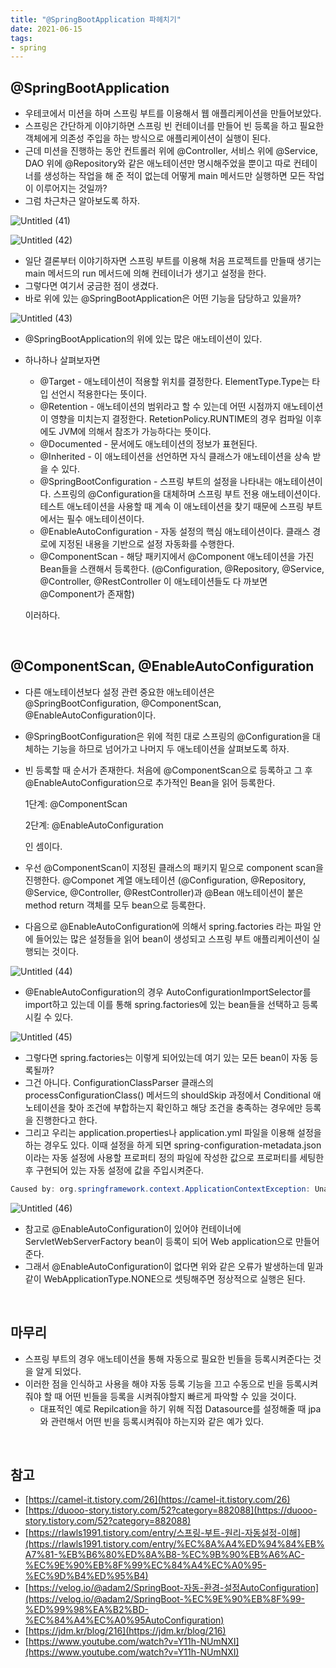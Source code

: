 ```yaml
---
title: "@SpringBootApplication 파헤치기"
date: 2021-06-15  
tags:
- spring
---
```


## @SpringBootApplication

- 우테코에서 미션을 하며 스프링 부트를 이용해서 웹 애플리케이션을 만들어보았다.
- 스프링은 간단하게 이야기하면 스프링 빈 컨테이너를 만들어 빈 등록을 하고 필요한 객체에게 의존성 주입을 하는 방식으로 애플리케이션이 실행이 된다.
- 근데 미션을 진행하는 동안 컨트롤러 위에 @Controller, 서비스 위에 @Service, DAO 위에 @Repository와 같은 애노테이션만 명시해주었을 뿐이고 따로 컨테이너를 생성하는 작업을 해 준 적이 없는데 어떻게 main 메서드만 실행하면 모든 작업이 이루어지는 것일까?
- 그럼 차근차근 알아보도록 하자.

![Untitled (41)](https://user-images.githubusercontent.com/62014888/145945185-711ac646-32f0-4a0b-ad9c-10bc7dc40bcf.png)

![Untitled (42)](https://user-images.githubusercontent.com/62014888/145945190-c9d881b3-c304-4bb7-a708-504c669fe9ad.png)

- 일단 결론부터 이야기하자면 스프링 부트를 이용해 처음 프로젝트를 만들때 생기는 main 메서드의 run 메서드에 의해 컨테이너가 생기고 설정을 한다.
- 그렇다면 여기서 궁금한 점이 생겼다.
- 바로 위에 있는 @SpringBootApplication은 어떤 기능을 담당하고 있을까?

![Untitled (43)](https://user-images.githubusercontent.com/62014888/145945309-9f7f21e2-2391-422b-98f2-e7725ce305a3.png)

- @SpringBootApplication의 위에 있는 많은 애노테이션이 있다.
- 하나하나 살펴보자면
    - @Target - 애노테이션이 적용할 위치를 결정한다. ElementType.Type는 타입 선언시 적용한다는 뜻이다.
    - @Retention - 애노테이션의 범위라고 할 수 있는데 어떤 시점까지 애노테이션이 영향을 미치는지 결정한다. RetetionPolicy.RUNTIME의 경우 컴파일 이후에도 JVM에 의해서 참조가 가능하다는 뜻이다.
    - @Documented - 문서에도 애노테이션의 정보가 표현된다.
    - @Inherited - 이 애노테이션을 선언하면 자식 클래스가 애노테이션을 상속 받을 수 있다.
    - @SpringBootConfiguration - 스프링 부트의 설정을 나타내는 애노테이션이다. 스프링의 @Configuration을 대체하며 스프링 부트 전용 애노테이션이다. 테스트 애노테이션을 사용할 때 계속 이 애노테이션을 찾기 때문에 스프링 부트에서는 필수 애노테이션이다.
    - @EnableAutoConfiguration - 자동 설정의 핵심 애노테이션이다. 클래스 경로에 지정된 내용을 기반으로 설정 자동화를 수행한다.
    - @ComponentScan - 해당 패키지에서 @Component 애노테이션을 가진 Bean들을 스캔해서 등록한다. (@Configuration, @Repository, @Service, @Controller, @RestController 이 애노테이션들도 다 까보면 @Component가 존재함)

  이러하다.

<br/>

## @ComponentScan, @EnableAutoConfiguration

- 다른 애노테이션보다 설정 관련 중요한 애노테이션은 @SpringBootConfiguration, @ComponentScan, @EnableAutoConfiguration이다.
- @SpringBootConfiguration은 위에 적힌 대로 스프링의 @Configuration을 대체하는 기능을 하므로 넘어가고 나머지 두 애노테이션을 살펴보도록 하자.
- 빈 등록할 때 순서가 존재한다.
  처음에 @ComponentScan으로 등록하고 그 후 @EnableAutoConfiguration으로 추가적인 Bean을 읽어 등록한다.

  1단계: @ComponentScan

  2단계: @EnableAutoConfiguration

  인 셈이다.

- 우선 @ComponentScan이 지정된 클래스의 패키지 밑으로 component scan을 진행한다. @Componet 계열 애노테이션 (@Configuration, @Repository, @Service, @Controller, @RestController)과 @Bean 애노테이션이 붙은 method return 객체를 모두 bean으로 등록한다.
- 다음으로 @EnableAutoConfiguration에 의해서 spring.factories 라는 파일 안에 들어있는 많은 설정들을 읽어 bean이 생성되고 스프링 부트 애플리케이션이 실행되는 것이다.

![Untitled (44)](https://user-images.githubusercontent.com/62014888/145945318-451a5ae7-f2aa-466b-8cf5-5b43c0abdec2.png)

- @EnableAutoConfiguration의 경우 AutoConfigurationImportSelector를 import하고 있는데 이를 통해 spring.factories에 있는 bean들을 선택하고 등록시킬 수 있다.

![Untitled (45)](https://user-images.githubusercontent.com/62014888/145945323-3f9664c3-7266-4d06-a873-81d341ac4ce5.png)

- 그렇다면 spring.factories는 이렇게 되어있는데 여기 있는 모든 bean이 자동 등록될까?
- 그건 아니다.
  ConfigurationClassParser 클래스의 processConfigurationClass() 메서드의 shouldSkip 과정에서 Conditional 애노테이션을 찾아 조건에 부합하는지 확인하고 해당 조건을 충족하는 경우에만 등록을 진행한다고 한다.
- 그리고 우리는 application.properties나 application.yml 파일을 이용해 설정을 하는 경우도 있다. 이때 설정을 하게 되면 spring-configuration-metadata.json 이라는 자동 설정에 사용할 프로퍼티 정의 파일에 작성한 값으로 프로퍼티를 세팅한 후 구현되어 있는 자동 설정에 값을 주입시켜준다.

```java
Caused by: org.springframework.context.ApplicationContextException: Unable to start ServletWebServerApplicationContext due to missing ServletWebServerFactory bean.
```

![Untitled (46)](https://user-images.githubusercontent.com/62014888/145945327-39d2fef0-c548-4211-882d-c8e2c0c40b21.png)

- 참고로 @EnableAutoConfiguration이 있어야 컨테이너에 ServletWebServerFactory bean이 등록이 되어 Web application으로 만들어준다.
- 그래서 @EnableAutoConfiguration이 없다면 위와 같은 오류가 발생하는데 밑과 같이 WebApplicationType.NONE으로 셋팅해주면 정상적으로 실행은 된다.

<br/>

## 마무리

- 스프링 부트의 경우 애노테이션을 통해 자동으로 필요한 빈들을 등록시켜준다는 것을 알게 되었다.
- 이러한 점을 인식하고 사용을 해야 자동 등록 기능을 끄고 수동으로 빈을 등록시켜줘야 할 때 어떤 빈들을 등록을 시켜줘야할지 빠르게 파악할 수 있을 것이다.
    - 대표적인 예로 Repilcation을 하기 위해 직접 Datasource를 설정해줄 때 jpa와 관련해서 어떤 빈을 등록시켜줘야 하는지와 같은 예가 있다.

<br/>

## 참고

- [https://camel-it.tistory.com/26](https://camel-it.tistory.com/26)
- [https://duooo-story.tistory.com/52?category=882088](https://duooo-story.tistory.com/52?category=882088)
- [https://rlawls1991.tistory.com/entry/스프링-부트-원리-자동설정-이해](https://rlawls1991.tistory.com/entry/%EC%8A%A4%ED%94%84%EB%A7%81-%EB%B6%80%ED%8A%B8-%EC%9B%90%EB%A6%AC-%EC%9E%90%EB%8F%99%EC%84%A4%EC%A0%95-%EC%9D%B4%ED%95%B4)
- [https://velog.io/@adam2/SpringBoot-자동-환경-설정AutoConfiguration](https://velog.io/@adam2/SpringBoot-%EC%9E%90%EB%8F%99-%ED%99%98%EA%B2%BD-%EC%84%A4%EC%A0%95AutoConfiguration)
- [https://jdm.kr/blog/216](https://jdm.kr/blog/216)
- [https://www.youtube.com/watch?v=Y11h-NUmNXI](https://www.youtube.com/watch?v=Y11h-NUmNXI)
